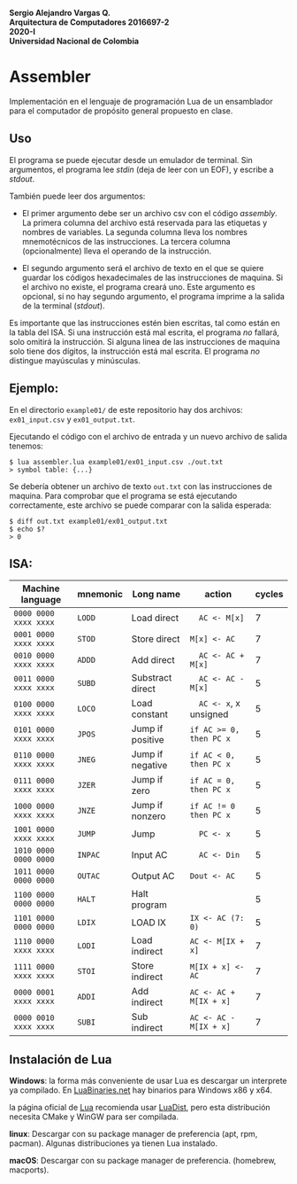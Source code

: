 **Sergio Alejandro Vargas Q.\
Arquitectura de Computadores 2016697-2\
2020-I\
Universidad Nacional de Colombia**

# Assembler

Implementación en el lenguaje de programación Lua de un ensamblador
para el computador de propósito general propuesto en clase.

## Uso

El programa se puede ejecutar desde un emulador de terminal. Sin argumentos,
el programa lee _stdin_ (deja de leer con un EOF), y escribe a _stdout_.

También puede leer dos argumentos:

- El primer argumento debe ser un archivo csv con el código _assembly_.
  La primera columna del archivo está reservada para las etiquetas y nombres
  de variables. La segunda columna lleva los nombres mnemotécnicos de las instrucciones.
  La tercera columna (opcionalmente) lleva el operando de la instrucción.

- El segundo argumento será el archivo de texto en el que se quiere guardar
  los códigos hexadecimales de las instrucciones de maquina. Si el archivo no
  existe, el programa creará uno. Este argumento es opcional, si no hay segundo
  argumento, el programa imprime a la salida de la terminal (_stdout_).

Es importante que las instrucciones estén bien escritas, tal como están en la tabla del ISA.
Si una instrucción está mal escrita, el programa _no_ fallará, solo omitirá la instrucción.
Si alguna linea de las instrucciones de maquina solo tiene dos dígitos,
la instrucción está mal escrita.
El programa _no_ distingue mayúsculas y minúsculas.


## Ejemplo:

En el directorio `example01/` de este repositorio hay dos archivos:
`ex01_input.csv` y `ex01_output.txt`.

Ejecutando el código con el archivo de entrada y un nuevo archivo de salida tenemos:

```
$ lua assembler.lua example01/ex01_input.csv ./out.txt
> symbol table: {...}
```

Se debería obtener un archivo de texto `out.txt` con las instrucciones de maquina.
Para comprobar que el programa se está ejecutando correctamente,
este archivo se puede comparar con la salida esperada:

```
$ diff out.txt example01/ex01_output.txt
$ echo $?
> 0
```

## ISA:

| Machine language      | mnemonic   | Long name        | action                  | cycles |
| --------------------- | ---------- | ---------------- | ----------------------- | ------ |
| `0000 0000 xxxx xxxx` | `LODD`     | Load direct      | `  AC <- M[x]`          | 7      |
| `0001 0000 xxxx xxxx` | `STOD`     | Store direct     | `M[x] <- AC`            | 7      |
| `0010 0000 xxxx xxxx` | `ADDD`     | Add direct       | `  AC <- AC + M[x]`     | 7      |
| `0011 0000 xxxx xxxx` | `SUBD`     | Substract direct | `  AC <- AC - M[x]`     | 5      |
| `0100 0000 xxxx xxxx` | `LOCO`     | Load constant    | `  AC <- x`, x unsigned | 5      |
| `0101 0000 xxxx xxxx` | `JPOS`     | Jump if positive | `if AC >= 0, then PC x` | 5      |
| `0110 0000 xxxx xxxx` | `JNEG`     | Jump if negative | `if AC < 0, then PC x`  | 5      |
| `0111 0000 xxxx xxxx` | `JZER`     | Jump if zero     | `if AC = 0, then PC x`  | 5      |
| `1000 0000 xxxx xxxx` | `JNZE`     | Jump if nonzero  | `if AC != 0 then PC x`  | 5      |
| `1001 0000 xxxx xxxx` | `JUMP`     | Jump             | `  PC <- x`             | 5      |
| `1010 0000 0000 0000` | `INPAC`    | Input AC         | `  AC <- Din`           | 5      |
| `1011 0000 0000 0000` | `OUTAC`    | Output AC        | `Dout <- AC`            | 5      |
| `1100 0000 0000 0000` | `HALT`     | Halt program     |                         | 5      |
| `1101 0000 0000 0000` | `LDIX`     | LOAD IX          | `IX <- AC (7: 0)`       | 5      |
| `1110 0000 xxxx xxxx` | `LODI`     | Load indirect    | `AC <- M[IX + x]`       | 7      |
| `1111 0000 xxxx xxxx` | `STOI`     | Store indirect   | `M[IX + x] <- AC`       | 7      |
| `0000 0001 xxxx xxxx` | `ADDI`     | Add indirect     | `AC <- AC + M[IX + x]`  | 7      |
| `0000 0010 xxxx xxxx` | `SUBI`     | Sub indirect     | `AC <- AC - M[IX + x]`  | 7      |


## Instalación de Lua

**Windows**: la forma más conveniente de usar Lua es descargar
un interprete ya compilado. En 
[LuaBinaries.net](http://luabinaries.sourceforge.net/download.html)
hay binarios para Windows x86 y x64.

la página oficial de [Lua](https://www.lua.org/start.html) recomienda
usar [LuaDist](http://luadist.org/), pero esta distribución necesita CMake y WinGW
para ser compilada.

**linux**: Descargar con su package manager de preferencia (apt, rpm, pacman).
Algunas distribuciones ya tienen Lua instalado.

**macOS**: Descargar con su package manager de preferencia. (homebrew, macports).

